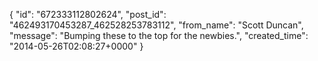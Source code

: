  {
   "id": "672333112802624",
   "post_id": "462493170453287_462528253783112",
   "from_name": "Scott Duncan",
   "message": "Bumping these to the top for the newbies.",
   "created_time": "2014-05-26T02:08:27+0000"
 }
